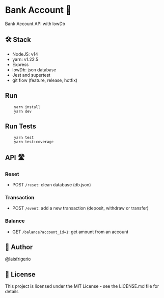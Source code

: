 # Bank Account 🏦

Bank Account API with lowDb

## 🛠️ Stack

- NodeJS: v14
- yarn: v1.22.5
- Express
- lowDb: json database
- Jest and supertest
- git flow (feature, release, hotfix)

## Run

```
    yarn install
    yarn dev
```

## Run Tests

```
    yarn test
    yarn test:coverage
```

## API 🛣️

### Reset

- POST `/reset`: clean database (db.json)

### Transaction

- POST `/event`: add a new transaction (deposit, withdraw or transfer)

### Balance

- GET `/balance?account_id=1`: get amount from an account

## :woman: Author

[@laisfrigerio](https://github.com/laisfrigerio/)

## 📄 License

This project is licensed under the MIT License - see the LICENSE.md file for details